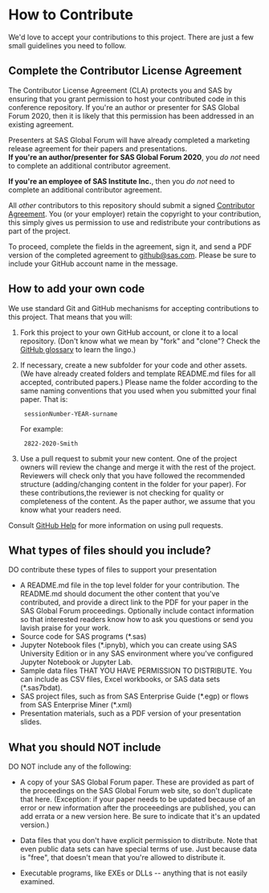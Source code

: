 # How to Contribute

We'd love to accept your contributions to this project. There are
just a few small guidelines you need to follow.

## Complete the Contributor License Agreement

The Contributor License Agreement (CLA) protects you and SAS by ensuring that you grant permission to host your
contributed code in this conference repository.  If you're an author or presenter for SAS Global Forum 2020, then it is
likely that this permission has been addressed in an existing agreement.

Presenters at SAS Global Forum will have already completed a marketing release agreement for their papers and presentations.  
**If you're an author/presenter for SAS Global Forum 2020**, you *do not* need to complete
an additional contributor agreement.

**If you're an employee of SAS Institute Inc.**, then you *do not* need to complete an additional
contributor agreement.

All *other* contributors to this repository should submit a signed
[Contributor Agreement](ContributorAgreement.pdf).
You (or your employer) retain the copyright to your contribution,
this simply gives us permission to use and redistribute your contributions as
part of the project.

To proceed, complete the fields in the agreement, sign it, and send a PDF version of the completed agreement to [github@sas.com](mailto:github@sas.com).  Please be sure to include your GitHub account name in the message.

## How to add your own code

We use standard Git and GitHub mechanisms for accepting contributions to this
project.  That means that you will:

1. Fork this project to your own GitHub account, or clone it to a local repository.        (Don't know what we mean by "fork" and "clone"? Check the 
   [GitHub glossary](https://help.github.com/articles/github-glossary/) to learn the lingo.)

2. If necessary, create a new subfolder for your code and other assets.  (We have already created folders and template README.md files for all accepted, contributed papers.) Please name the folder according to the same naming conventions that you used when you submitted your final paper.  That is:

        sessionNumber-YEAR-surname

   For example:

        2822-2020-Smith

3. Use a pull request to submit your new content.  One of the project owners will
   review the change and merge it with the rest of the project.  Reviewers will check only that you have followed the recommended structure (adding/changing content
   in the folder for your paper).  For these contributions,the reviewer is not checking for quality or completeness of the content.  As the paper author, we assume that you know what your readers need.

Consult [GitHub Help](https://help.github.com/articles/about-pull-requests/) for more information on using pull requests.

## What types of files should you include?

DO contribute these types of files to support your presentation

* A README.md file in the top level folder for your contribution.  The README.md 
  should document the other content that you've contributed, and provide a direct
  link to the PDF for your paper in the SAS Global Forum proceedings.  Optionally
  include contact information so that interested readers know how to ask you questions
  or send you lavish praise for your work.
* Source code for SAS programs (\*.sas)
* Jupyter Notebook files (\*.ipnyb), which you can create using SAS University Edition
  or in any SAS environment where you've configured Jupyter Notebook or Jupyter Lab.
* Sample data files THAT YOU HAVE PERMISSION TO DISTRIBUTE.  You can include as CSV
  files, Excel workbooks, or SAS data sets (\*.sas7bdat).
* SAS project files, such as from SAS Enterprise Guide (\*.egp) or flows from SAS
  Enterprise Miner (\*.xml)
* Presentation materials, such as a PDF version of your presentation slides.

## What you should NOT include

DO NOT include any of the following:

* A copy of your SAS Global Forum paper.  These are provided as part of the proceedings on the SAS Global Forum web site, so don't duplicate that here.  (Exception: if your paper needs to be updated because of an error or new information after the proceeedings are published, you can add errata or a new version here.  Be sure to indicate that it's an updated version.)

* Data files that you don't have explicit permission to distribute.  Note that even public data sets can have special terms of use.  Just because data is "free", that doesn't mean that you're allowed to distribute it.

* Executable programs, like EXEs or DLLs -- anything that is not easily examined.
